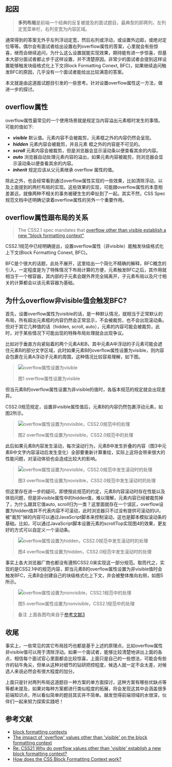 ## 起因

> **多列布局**是前端一个经典的反复被提及的面试题目，最典型的即两列，左列定宽菜单栏，右列变宽为内容区域。

通常得到的答案无外乎左列浮动定宽，然后右列或浮动，或设置外边距，或绝对定位等等。偶尔会有面试者给出设置右列overflow属性的答案，心里就会有些惊喜，继而会继续追问，为什么这么设置就能实现效果，期待能有进一步惊喜，但基本大部分面试者都止步于这样设置，并不清楚原因。非常少的面试者会提到这样设置能够触发块级格式化上下文(Block Formatting Conext, BFC)，如果继续追问触发BFC的原因，几乎没有一个面试者能给出比较满意的答案。

本文就是由这道面试题目引发的一些思考。针对设置overflow属性这一方法，做进一步的探讨。

## overflow属性
overflow属性最常见的一个使用场景就是规定当内容溢出元素框时发生的事情。可能的值如下:

- ***visible*** 默认值。元素内容不会被裁剪，元素框之外的内容仍然会呈现。
- ***hidden*** 元素内容会被裁剪，并且元素 框之外的内容是不可见的。
- ***scroll*** 元素内容会被裁剪，但是浏览器会显示滚动条以便查看其余的内容。
- ***auto*** 浏览器自动处理元素内容的溢出，如果元素内容被裁剪，则浏览器会显示滚动条以便查看其余的内容。
- ***inherit*** 规定应该从父元素继承 overflow 属性的值。

除此之外，也会经常看到通过overflow属性实现的一些效果，比如清除浮动，以及上面提到的两栏布局的实现。这些效果的实现，可能跟overflow属性的本意相差甚远，就像两种不相关的事务被硬生生的牵扯到了一起。其实不然，CSS Spec规范文档中还明确记录着overflow属性的另外一个重要作用。

## overflow属性跟布局的关系

> The CSS2.1 spec mandates that [overflow other than visible establish a new "block formatting context"](http://www.w3.org/TR/CSS21/visuren.html#block-formatting).

CSS2.1规范中已经明确提出，设置overflow属性（非visible）能触发块级格式化上下文(Block Formatting Conext, BFC)。

BFC是个很大的话题，此处不展开，这里给出一个简化不精确的解释，BFC概念的引入，一定程度是为了特殊情况下布局计算的方便，元素触发BFC之后，其作用就相当于一个根容器，其内部的子元素会跟外界完全隔离开，子元素布局以及尺寸相关的计算都会以该元素容器为基础。

## 为什么overflow非visible值会触发BFC?

首先，设置overflow属性为visible的话，是一种默认情况，就相当于正常默认的布局，所有超出元素框的内容仍然会正常显示，不会被裁剪，也不会出现滚动条。但对于其它几种值的话（hidden, scroll, auto），元素的内容可能会被裁剪，此时，对于某些情况下可能出现的特殊布局处理就会出现争议。

比如对于垂直方向紧贴着的两个元素A和B，其中元素A中浮动的子元素可能会遮住元素B的部分文字区域，此时如果元素B的overflow属性设置为visible，则内容会包裹在元素A浮动子元素的周围，这种情况比较容易理解，如下图。

> ![overflow属性设置为visible](http://haitao.nos.netease.com/d0f79c78-be8d-4fd1-a022-e5087d9d25f1.png)
>
> 图1 overflow属性设置为visible

但当元素B的overflow属性设置为非visible的值时，各版本规范的规定就会出现差异。

CSS2.0规范规定，设置非visible属性值后，元素B的内容仍然包裹浮动元素，如图2所示。

> ![overflow属性设置为novisible，CSS2.0规范中的处理](http://haitao.nos.netease.com/474339e2-1c84-464a-ae56-b7ff30c3fc6f.png)
>
> 图2 overflow属性设置为novisible，CSS2.0规范中的处理

此后如果元素B内容发生滚动，每次滚动行为，元素B中发生折叠的内容（图3中元素B中文字内容滚动后发生变化）全部要重新计算重绘，实际上这将会带来很大的性能问题，对滚动体验也会造成比较大的影响。

> ![overflow属性设置为novisible，CSS2.0规范中发生滚动时的处理](http://haitao.nos.netease.com/2f98e0ec-b6c6-40b1-8a5c-3c84be7518ab.png)
>
> 图3 overflow属性设置为novisible，CSS2.0规范中发生滚动时的处理

但这里存在进一步的疑问，即使按此规范的约定，元素B内容滚动时存在性能以及体验问题，但是非visible属性中的hidden值，难以理解，元素内容已经被裁剪掉了，为什么跟其它值auto, scroll归为一类？这里面就存在一个误区，overflow设置为hidden值并不代表内容不可滚动，此时浏览器只不过没有提供可滚动的UI，被"裁剪"掉的内容可以通过JavaScript脚本来控制滚动，这也是脚本模拟滚动条的基础。比如，可以通过JavaScript脚本设置元素的scrollTop实现图4的效果，更友好的方式可以自定义一个滚动条。

> ![overflow属性设置为hidden，CSS2.0规范中发生滚动时的处理](http://haitao.nos.netease.com/11f450a3-4cea-4b23-94dc-1aea4db26b3f.png)
>
> 图4 overflow属性设置为hidden，CSS2.0规范中发生滚动时的处理

事实上各大浏览器厂商也都没有遵照CSS2.0来实现这一部分规范。取而代之，实现的是CSS2.1中的规范内容，即当元素B的overflow属性设置为非visible值时会触发BFC，元素B会创建自己的块级格式化上下文，并会被整体推向右侧，如图5所示。
 
> ![overflow属性设置为nonvisible，CSS2.1规范中的处理](http://haitao.nos.netease.com/b267f586-ed23-4672-b65e-c859cc3d75de.png)
>
> 图5 overflow属性设置为nonvisible，CSS2.1规范中的处理

> 备注 上面各图均来自于[参考文献3](http://stackoverflow.com/questions/6196725/how-does-the-css-block-formatting-context-work?rq=1)

## 收尾

事实上，一些常见的其它布局技巧也都是基于上述的原理点，比如overflow属性非visible值可以用于清除浮动。如果一个面试者，能够比较清楚地讲出上面的各点，相信每个面试官心里面都会比较惊喜，上面只是自己的一些想法，可能会有些许的钻牛角尖，但单从这种对细节的钻研把控程度，候选人就一定不会太差，对候选人来说必然会有很大程度的加分。

上面只是针对两列布局这道题目一种方案的单方面探讨，这种方案有哪些优缺点等等都未提及，如果对每种方案都进行类似程度的拓展，将会发现这其中会涵盖很多前端知识点，所以看似简单的题目其实并不简单。越发觉得前端领域的水很深，伙伴们一起来努力探索实践吧！


## 参考文献
  - [block formatting contexts](http://css-101.org/block-formatting-contexts/index.php)
  - [The impact of 'overflow' values other than 'visible' on the block formatting context](http://stackoverflow.com/questions/24024370/the-impact-of-overflow-values-other-than-visible-on-the-block-formatting-con)
  - [Re: CSS21 Why do overflow values other than 'visible' establish a new block formatting context?](https://lists.w3.org/Archives/Public/www-style/2012Apr/0026.html)
  - [How does the CSS Block Formatting Context work?](http://stackoverflow.com/questions/6196725/how-does-the-css-block-formatting-context-work?rq=1)

